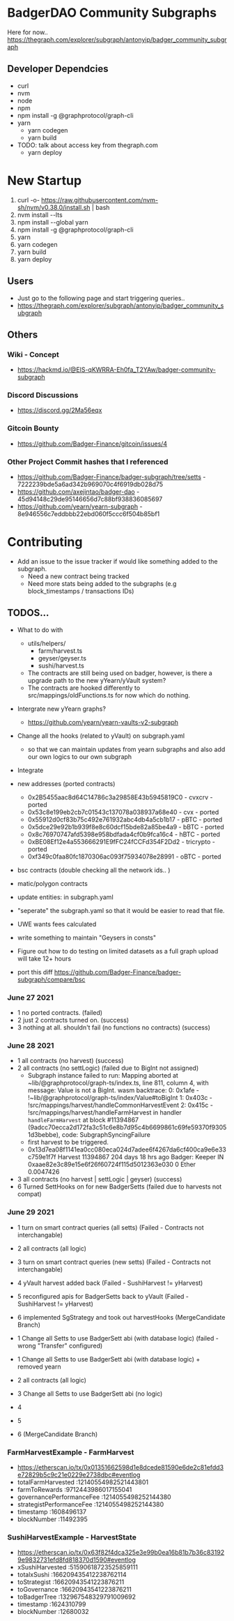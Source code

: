 # BadgerDAO Community Subgraphs
Here for now..
https://thegraph.com/explorer/subgraph/antonyip/badger_community_subgraph

## Developer Dependcies
- curl
- nvm
- node
- npm
- npm install -g @graphprotocol/graph-cli
- yarn
    - yarn codegen
    - yarn build
- TODO: talk about access key from thegraph.com
    - yarn deploy

# New Startup
1. curl -o- https://raw.githubusercontent.com/nvm-sh/nvm/v0.38.0/install.sh | bash
1. nvm install --lts
1. npm install --global yarn
1. npm install -g @graphprotocol/graph-cli
1. yarn
1. yarn codegen
1. yarn build
1. yarn deploy
 
## Users
- Just go to the following page and start triggering queries..
- https://thegraph.com/explorer/subgraph/antonyip/badger_community_subgraph

## Others
### Wiki - Concept
- https://hackmd.io/@ElS-qKWRRA-Eh0fa_T2YAw/badger-community-subgraph

### Discord Discussions
- https://discord.gg/2Ma56eqx

### Gitcoin Bounty
- https://github.com/Badger-Finance/gitcoin/issues/4

### Other Project Commit hashes that I referenced
- https://github.com/Badger-Finance/badger-subgraph/tree/setts - 7222239bde5a6ad342b969070c4f6919db028d75
- https://github.com/axejintao/badger-dao - 45d94148c29de95146656d7c88bf938836085697
- https://github.com/yearn/yearn-subgraph - 8e946556c7eddbbb22ebd060f5ccc6f504b85bf1

# Contributing
- Add an issue to the issue tracker if would like something added to the subgraph.
    - Need a new contract being tracked
    - Need more stats being added to the subgraphs (e.g block_timestamps / transactions IDs)


## TODOS...
- What to do with
    - utils/helpers/
        - farm/harvest.ts
        - geyser/geyser.ts
        - sushi/harvest.ts
    - The contracts are still being used on badger, however, is there a upgrade path to the new yYearn/yVault system?
    - The contracts are hooked differently to src/mappings/oldFunctions.ts for now which do nothing.
- Intergrate new yYearn graphs?
    - https://github.com/yearn/yearn-vaults-v2-subgraph
- Change all the hooks (related to yVault) on subgraph.yaml 
    - so that we can maintain updates from yearn subgraphs and also add our own logics to our own subgraph
- Integrate 

- new addresses (ported contracts)
    - 0x2B5455aac8d64C14786c3a29858E43b5945819C0 - cvxcrv - ported
    - 0x53c8e199eb2cb7c01543c137078a038937a68e40 - cvx - ported
    - 0x55912d0cf83b75c492e761932abc4db4a5cb1b17 - pBTC - ported
    - 0x5dce29e92b1b939f8e8c60dcf15bde82a85be4a9 - bBTC - ported
    - 0x8c76970747afd5398e958bdfada4cf0b9fca16c4 - hBTC - ported
    - 0xBE08Ef12e4a553666291E9fFC24fCCFd354F2Dd2 - tricrypto - ported
    - 0xf349c0faa80fc1870306ac093f75934078e28991 - oBTC - ported

- bsc contracts (double checking all the network ids.. )
- matic/polygon contracts
- update entities: in subgraph.yaml
- "seperate" the subgraph.yaml so that it would be easier to read that file.
- UWE wants fees calculated
- write something to maintain "Geysers in consts"
- Figure out how to do testing on limited datasets as a full graph upload will take 12+ hours
- port this diff https://github.com/Badger-Finance/badger-subgraph/compare/bsc
### June 27 2021
- 1 no ported contracts. (failed)
- 2 just 2 contracts turned on. (success)
- 3 nothing at all. shouldn't fail (no functions no contracts) (success)

### June 28 2021
- 1 all contracts (no harvest) (success)
- 2 all contracts (no settLogic) (failed due to BigInt not assigned)
    - Subgraph instance failed to run: Mapping aborted at ~lib/@graphprotocol/graph-ts/index.ts, line 811, column 4, with message: Value is not a BigInt. wasm backtrace: 0: 0x1afe - <unknown>!~lib/@graphprotocol/graph-ts/index/Value#toBigInt 1: 0x403c - <unknown>!src/mappings/harvest/handleCommonHarvestEvent 2: 0x415c - <unknown>!src/mappings/harvest/handleFarmHarvest in handler `handleFarmHarvest` at block #11394867 (9adcc70ecca2d172fa3c51c6e8b7d95c4b6699861c69fe59370f93051d3bebbe), code: SubgraphSyncingFailure
    - first harvest to be triggered.
	- 0x13d7ea08f1141ea0cc080eca024d7adee6f4267da6cf400ca9e6e33c759e1f7f	Harvest	11394867	204 days 18 hrs ago	Badger: Keeper	 IN 	0xaae82e3c89e15e6f26f60724f115d5012363e030	0 Ether	0.0047426
- 3 all contracts (no harvest | settLogic | geyser) (success)
- 6 Turned SettHooks on for new BadgerSetts (failed due to harvests not compat)

### June 29 2021
- 1 turn on smart contract queries (all setts) (Failed - Contracts not interchangable)
- 2 all contracts (all logic)
- 3 turn on smart contract queries (new setts) (Failed - Contracts not interchangable)
- 4 yVault harvest added back (Failed - SushiHarvest != yHarvest)
- 5 reconfigured apis for BadgerSetts back to yVault (Failed - SushiHarvest != yHarvest)
- 6 implemented SgStrategy and took out harvestHooks (MergeCandidate Branch)

- 1 Change all Setts to use BadgerSett abi (with database logic) (failed - wrong "Transfer" configured)

- 1 Change all Setts to use BadgerSett abi (with database logic) + removed yearn
- 2 all contracts (all logic)
- 3 Change all Setts to use BadgerSett abi (no logic)
- 4
- 5
- 6 (MergeCandidate Branch)

### FarmHarvestExample - FarmHarvest
- https://etherscan.io/tx/0x01351662598d1e8dcede81590e6de2c81efdd3e72829b5c9c21e0229e2738dbc#eventlog
- totalFarmHarvested :12140554982521443801
- farmToRewards :9712443986017155041
- governancePerformanceFee :1214055498252144380
- strategistPerformanceFee :1214055498252144380
- timestamp :1608496137
- blockNumber :11492395

### SushiHarvestExample - HarvestState
- https://etherscan.io/tx/0x63f82f4dca325e3e99b0ea16b81b7b36c831929e9832731efd8fd818370d1590#eventlog
- xSushiHarvested :51590618723525859111
- totalxSushi :166209435412238762114
- toStrategist :16620943541223876211
- toGovernance :16620943541223876211
- toBadgerTree :132967548329791009692
- timestamp :1624310799
- blockNumber :12680032